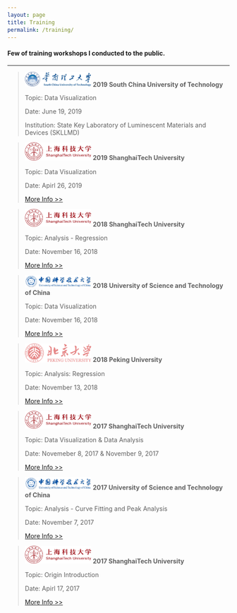 ```yaml
---
layout: page
title: Training
permalink: /training/
---
```

<h4> Few of training workshops I conducted to the public. </h4>
<hr/>

<blockquote>
<img src="/static/training/SCUT.svg" alt="South China University of Technology" width="150" />
<strong>2019 South China University of Technology</strong>
<p> </p>
<p>Topic: Data Visualization</p>
<p>Date: June 19, 2019</p>
<p>Institution: State Key Laboratory of Luminescent Materials and Devices (SKLLMD)</p>
</blockquote>

<blockquote>
<img src="/static/training/SHTU.svg" alt="ShanghaiTech University" width="150" />
<strong>2019 ShanghaiTech University</strong>
<p> </p>
<p>Topic: Data Visualization</p>
<p>Date: Apirl 26, 2019</p>
<a href="http://library.shanghaitech.edu.cn/2019/0416/c4059a41606/page.htm">More Info >></a>
</blockquote>

<blockquote>
<img src="/static/training/SHTU.svg" alt="ShanghaiTech University" width="150"/>
<strong>2018 ShanghaiTech University</strong>
<p> </p>
<p>Topic: Analysis - Regression</p>
<p>Date: November 16, 2018</p>
<a href="http://library.shanghaitech.edu.cn/2018/1111/c4059a35954/page.htm">More Info >></a>
</blockquote>

<blockquote>
<img src="/static/training/USTC.svg" alt="University of Science and Technology of China" width="150"/>
<strong>2018 University of Science and Technology of China</strong>
<p> </p>
<p>Topic: Data Visualization</p>
<p>Date: November 16, 2018</p>
<a href="https://scc.ustc.edu.cn/xwgg/201811/t20181116_319904.html">More Info >></a>
</blockquote>

<blockquote>
<img src="/static/training/PKU.png" alt="Peking University" width="150"/>
<strong>2018 Peking University</strong>
<p> </p>
<p>Topic: Analysis: Regression</p>
<p>Date: November 13, 2018</p>
<a href="http://hpc.pku.edu.cn/2018110902.html">More Info >></a>
</blockquote>

<blockquote>
<img src="/static/training/SHTU.svg" alt="ShanghaiTech University" width="150" />
<strong>2017 ShanghaiTech University</strong>
<p> </p>
<p>Topic: Data Visualization & Data Analysis</p>
<p>Date: Novemeber 8, 2017 & November 9, 2017</p>
<a href="http://library.shanghaitech.edu.cn/_upload/article/files/ee/f2/fbf3b2c54516ad9d17a04212f396/2f92e79e-6440-4fb2-a1d7-3a01dc6066e4.pdf">More Info >></a>
</blockquote>

<blockquote>
<img src="/static/training/USTC.svg" alt="University of Science and Technology of China" width="150"/>
<strong>2017 University of Science and Technology of China</strong>
<p> </p>
<p>Topic: Analysis - Curve Fitting and Peak Analysis</p>
<p>Date: November 7, 2017</p>
<a href="https://scc.ustc.edu.cn/xwgg/201711/t20171110_288984.html">More Info >></a>
</blockquote>

<blockquote>
<img src="/static/training/SHTU.svg" alt="ShanghaiTech University" width="150" />
<strong>2017 ShanghaiTech University</strong>
<p> </p>
<p>Topic: Origin Introduction</p>
<p>Date: Apirl 17, 2017</p>
<a href="http://library.shanghaitech.edu.cn/_upload/article/files/38/c8/4e618c7f4eefb9cdb2162382745a/a97cccd2-bb98-4561-b900-43ae9d159ac3.pdf">More Info >></a>
</blockquote>


